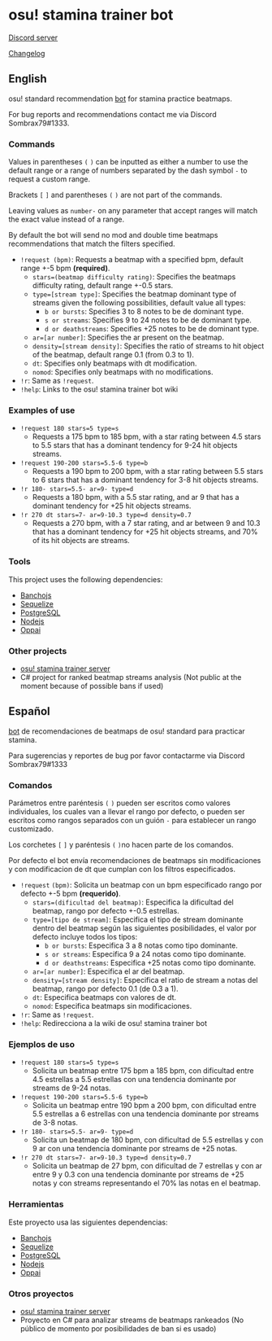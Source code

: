 # osu! stamina trainer bot

[Discord server](https://discord.gg/eNU3BE6bca)

[Changelog](https://github.com/ojcastaneda/bot-changelog)

## English

osu! standard recommendation [bot](https://osu.ppy.sh/users/6484647) 
for stamina practice beatmaps.

For bug reports and recommendations contact me via Discord Sombrax79#1333.

### Commands

Values in parentheses `(` `)` can be inputted as either a number to use 
the default range or a range of numbers separated by the dash symbol
`-` to request a custom range.

Brackets `[` `]` and parentheses `(` `)` are not part of the commands.

Leaving values as `number-` on any parameter that accept ranges will
match the exact value instead of a range.

By default the bot will send no mod and double time beatmaps 
recommendations that match the filters specified.

- `!request (bpm)`: Requests a beatmap with a specified bpm, default 
  range +-5 bpm **(required)**.
    - `stars=(beatmap difficulty rating)`: Specifies the beatmaps difficulty 
      rating, default range +-0.5 stars.
    - `type=[stream type]`:  Specifies the beatmap dominant type of streams 
      given the following possibilities, default value all types:
        - `b or bursts`: Specifies 3 to 8 notes to be de dominant type.
        - `s or streams`: Specifies 9 to 24 notes to be de dominant type.
        - `d or deathstreams`: Specifies +25 notes to be de dominant type.
    - `ar=[ar number]`:  Specifies the ar present on the beatmap.
    - `density=[stream density]`:  Specifies the ratio of streams to hit 
       object of the beatmap, default range 0.1 (from 0.3 to 1).
    - `dt`:  Specifies only beatmaps with dt modification.
    - `nomod`:  Specifies only beatmaps with no modifications.
- `!r`: Same as `!request`.
- `!help`: Links to the osu! stamina trainer bot wiki

### Examples of use

- `!request 180 stars=5 type=s`
    - Requests a 175 bpm to 185 bpm, with a star rating between 4.5 stars 
      to 5.5 stars that has a dominant tendency for 9-24 hit objects streams.
- `!request 190-200 stars=5.5-6 type=b`
    - Requests a 190 bpm to 200 bpm, with a star rating between 5.5 stars 
      to 6 stars that has a dominant tendency for 3-8 hit objects streams.
- `!r 180- stars=5.5- ar=9- type=d`
    - Requests a 180 bpm, with a 5.5 star rating, and ar 9
      that has a dominant tendency for +25 hit objects streams.
- `!r 270 dt stars=7- ar=9-10.3 type=d density=0.7`
    - Requests a 270 bpm, with a 7 star rating, and ar between 9 and 10.3
      that has a dominant tendency for +25 hit objects streams, and 70% of 
      its hit objects are streams.

### Tools

This project uses the following dependencies:
- [Banchojs](https://bancho.js.org/)
- [Sequelize](https://sequelize.org/master/)
- [PostgreSQL](https://www.postgresql.org/)
- [Nodejs](https://nodejs.org/en/)
- [Oppai](https://github.com/Francesco149/oppai-ng)

### Other projects

- [osu! stamina trainer server](https://github.com/ojcastaneda/osu-stamina-trainer-server)
- C# project for ranked beatmap streams analysis (Not public at the moment 
  because of possible bans if used)

## Español

[bot](https://osu.ppy.sh/users/6484647) de recomendaciones de beatmaps de 
osu! standard para practicar stamina.

Para sugerencias y reportes de bug por favor contactarme via Discord Sombrax79#1333

### Comandos

Parámetros entre paréntesis `(` `)` pueden ser escritos como valores 
individuales, los cuales van a llevar el rango por defecto, o pueden ser 
escritos como rangos separados con un guión `-` para establecer un rango 
customizado.

Los corchetes `[` `]` y paréntesis `(` `)`no hacen parte de los comandos.

Por defecto el bot envía recomendaciones de beatmaps sin modificaciones y
con modificacion de dt que cumplan con los filtros especificados.

- `!request` `(bpm)`: Solicita un beatmap con un bpm especificado
  rango por defecto +-5 bpm **(requerido)**.
    - `stars=(dificultad del beatmap)`: Especifica la dificultad del beatmap, 
      rango por defecto +-0.5 estrellas.
    - `type=[tipo de stream]`: Especifica el tipo de stream dominante dentro 
      del beatmap según las siguientes posibilidades, el valor por defecto
      incluye todos los tipos:
        - `b or bursts`: Especifica 3 a 8 notas como tipo dominante.
        - `s or streams`: Especifica 9 a 24 notas como tipo dominante.
        - `d or deathstreams`: Especifica +25 notas como tipo dominante.
    - `ar=[ar number]`: Especifica el ar del beatmap.
    - `density=[stream density]`: Especifica el ratio de stream a notas del
      beatmap, rango por defecto 0.1 (de 0.3 a 1).
    - `dt`: Especifica beatmaps con valores de dt.
    - `nomod`: Especifica beatmaps sin modificaciones.
- `!r`: Same as `!request`.
- `!help`: Redirecciona a la wiki de osu! stamina trainer bot

### Ejemplos de uso

- `!request 180 stars=5 type=s`
    - Solicita un beatmap entre 175 bpm a 185 bpm, con dificultad entre 
      4.5 estrellas a 5.5 estrellas con una tendencia dominante por streams
      de 9-24 notas.
- `!request 190-200 stars=5.5-6 type=b`
    - Solicita un beatmap entre 190 bpm a 200 bpm, con dificultad entre
      5.5 estrellas a 6 estrellas con una tendencia dominante por streams
      de 3-8 notas.
- `!r 180- stars=5.5- ar=9- type=d`
    - Solicita un beatmap de 180 bpm, con dificultad de 5.5 estrellas y
      con 9 ar con una tendencia dominante por streams de +25 notas.
- `!r 270 dt stars=7- ar=9-10.3 type=d density=0.7`
    - Solicita un beatmap de 27 bpm, con dificultad de 7 estrellas y
      con ar entre 9 y 0.3 con una tendencia dominante por 
      streams de +25 notas y con streams representando el 70% las notas en 
      el beatmap.
### Herramientas

Este proyecto usa las siguientes dependencias:
- [Banchojs](https://bancho.js.org/)
- [Sequelize](https://sequelize.org/master/)
- [PostgreSQL](https://www.postgresql.org/)
- [Nodejs](https://nodejs.org/en/)
- [Oppai](https://github.com/Francesco149/oppai-ng)

### Otros proyectos

- [osu! stamina trainer server](https://github.com/ojcastaneda/osu-stamina-trainer-server)
- Proyecto en C# para analizar streams de beatmaps rankeados (No público 
  de momento por posibilidades de ban si es usado)